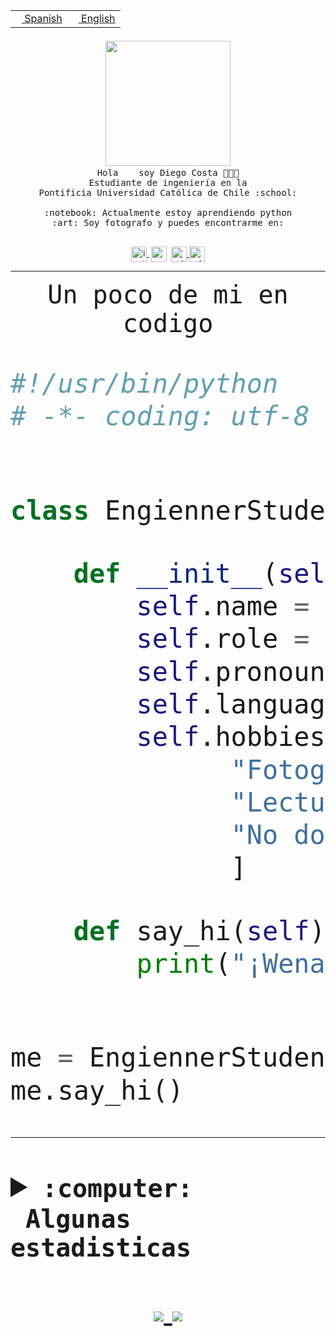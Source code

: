 <table border="0"  align="right">
 <tr><td><a href="README.md"><img src="https://upload.wikimedia.org/wikipedia/commons/thumb/8/89/Bandera_de_Espa%C3%B1a.svg/1200px-Bandera_de_Espa%C3%B1a.svg.png" height="10"> Spanish</a></td>
 <td><a href="README.en.md"><img src="https://upload.wikimedia.org/wikipedia/commons/a/a4/Flag_of_the_United_States.svg" height="10"> English</a></td></tr>
</table><br><br><br>


<p align="center">
  <img src="https://github.com/diegocostares/diegocostares/blob/main/Images/aaa2.gif?raw=true" width="200px">
  <br><samp>
    Hola <img src="https://media.giphy.com/media/hvRJCLFzcasrR4ia7z/giphy.gif" width="16px"> soy Diego Costa 👨🏻‍💻<br>
    Estudiante de ingeniería en la <br>
    Pontificia Universidad Católica de Chile :school:<br>
  <br>
    :notebook: Actualmente estoy aprendiendo python <br>
    :art: Soy fotografo y puedes encontrarme en: <br>
  <br></samp>
  
</p>

<p align="center">
   <a href="https://instagram.com/diegocosta_no" target="blank">
    <img 
    align="center" src="https://cdn.jsdelivr.net/npm/simple-icons@3.0.1/icons/instagram.svg" alt="instagram" height="25px" width="25px" />
  </a>
  <a style="border: 3px solid; color: white;"href="https://t.me/diegocosta_no" target="blank">
  <img
  align="center" alt="Telegram" width="25px" src="https://icons-for-free.com/iconfiles/png/512/Telegram-1324888767380505522.png" />
</a>
<a href="https://api.whatsapp.com/send?phone=56971897835&text=Hola!" target="blank">
  <img
  align="center" alt="wtsp" width="25px" src="https://img.icons8.com/pastel-glyph/2x/whatsapp--v2.png" />
</a>
<a href="https://www.linkedin.com/in/diego-costa-786249213/" target="blank">
  <img
  align="center" alt="wtsp" width="25px" src="https://img.icons8.com/metro/452/linkedin.png" />
</a>

  </a>
</p>

---


<p align="center"><font size="25"><samp>Un poco de mi en codigo</samp></front></p>


```python
#!/usr/bin/python
# -*- coding: utf-8 -*-


class EngiennerStudent:

    def __init__(self):
        self.name = "Diego Costa"
        self.role = "Estudiante"
        self.pronouns = "he/him"
        self.language_spoken = ["es_CL", "en_US"]
        self.hobbies = [
              "Fotografia",
              "Lectura",
              "No dormir",
              ]

    def say_hi(self):
        print("¡Wena mundo!")


me = EngiennerStudent()
me.say_hi()
```
---
<details>
  <summary><b><samp>:computer: &nbsp;Algunas estadisticas</samp></b></summary>
  <br/></p>

<!--START_SECTION:waka-->
![Code Time](http://img.shields.io/badge/Code%20Time-506%20hrs%2036%20mins-blue)

**Soy nocturno 🦉** 

```text
🌞 Mañana     8 commits      ░░░░░░░░░░░░░░░░░░░░░░░░░   2.23% 
🌆 Día        130 commits    █████████░░░░░░░░░░░░░░░░   36.21% 
🌃 Tarde      113 commits    ███████░░░░░░░░░░░░░░░░░░   31.48% 
🌙 Noche      108 commits    ███████░░░░░░░░░░░░░░░░░░   30.08%

```
📅 **Soy más productivo los Miércoles** 

```text
Lunes        33 commits     ██░░░░░░░░░░░░░░░░░░░░░░░   9.19% 
Martes       35 commits     ██░░░░░░░░░░░░░░░░░░░░░░░   9.75% 
Miércoles    127 commits    ████████░░░░░░░░░░░░░░░░░   35.38% 
Jueves       36 commits     ██░░░░░░░░░░░░░░░░░░░░░░░   10.03% 
Viernes      17 commits     █░░░░░░░░░░░░░░░░░░░░░░░░   4.74% 
Sábado       55 commits     ███░░░░░░░░░░░░░░░░░░░░░░   15.32% 
Domingo      56 commits     ████░░░░░░░░░░░░░░░░░░░░░   15.6%

```


📊 **Esta semana me dediqué a** 

```text
🐱‍💻 Proyectos: 
G74_BDD                  3 hrs 15 mins       █████████░░░░░░░░░░░░░░░░   35.79% 
T2                       2 hrs 43 mins       ███████░░░░░░░░░░░░░░░░░░   29.92% 
BDD47y74                 2 hrs 11 mins       ██████░░░░░░░░░░░░░░░░░░░   24.09% 
proyecto-de-ejemplo      19 mins             █░░░░░░░░░░░░░░░░░░░░░░░░   3.57% 
edd-docker               15 mins             ░░░░░░░░░░░░░░░░░░░░░░░░░   2.77%

```


 Last Updated on 29/05/2022 22:25:04 UTC
<!--END_SECTION:waka-->
  
  

 <p align="center"> <img src="https://github-readme-stats.vercel.app/api?username=diegocostares&show_icons=true&theme=ayu-mirage" alt="abhisheknaiidu" /></p>
 
</details>

<p align=center>
  <a href="https://github.com/diegocostares">
    <img src="https://badges.pufler.dev/visits/diegocostares/diegocostares?style=flat-square&color=black&logo=github">
  </a>
  <a href="https://github.com/diegocostares?tab=repositories">
    <img src="https://badges.pufler.dev/repos/diegocostares?style=flat-square&color=black&logo=github">
  </a>
</p>
